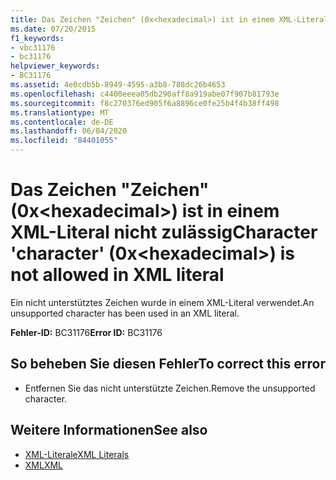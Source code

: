 ```yaml
---
title: Das Zeichen "Zeichen" (0x<hexadecimal>) ist in einem XML-Literal nicht zulässig
ms.date: 07/20/2015
f1_keywords:
- vbc31176
- bc31176
helpviewer_keywords:
- BC31176
ms.assetid: 4e0cdb5b-8949-4595-a3b8-788dc26b4653
ms.openlocfilehash: c4400eeea05db290aff8a919abe07f907b81793e
ms.sourcegitcommit: f8c270376ed905f6a8896ce0fe25b4f4b38ff498
ms.translationtype: MT
ms.contentlocale: de-DE
ms.lasthandoff: 06/04/2020
ms.locfileid: "84401055"
---
```

# <a name="character-character-0xhexadecimal-is-not-allowed-in-xml-literal"></a><span data-ttu-id="06a12-102">Das Zeichen "Zeichen" (0x\<hexadecimal>) ist in einem XML-Literal nicht zulässig</span><span class="sxs-lookup"><span data-stu-id="06a12-102">Character 'character' (0x\<hexadecimal>) is not allowed in XML literal</span></span>
<span data-ttu-id="06a12-103">Ein nicht unterstütztes Zeichen wurde in einem XML-Literal verwendet.</span><span class="sxs-lookup"><span data-stu-id="06a12-103">An unsupported character has been used in an XML literal.</span></span>  
  
 <span data-ttu-id="06a12-104">**Fehler-ID:** BC31176</span><span class="sxs-lookup"><span data-stu-id="06a12-104">**Error ID:** BC31176</span></span>  
  
## <a name="to-correct-this-error"></a><span data-ttu-id="06a12-105">So beheben Sie diesen Fehler</span><span class="sxs-lookup"><span data-stu-id="06a12-105">To correct this error</span></span>  
  
- <span data-ttu-id="06a12-106">Entfernen Sie das nicht unterstützte Zeichen.</span><span class="sxs-lookup"><span data-stu-id="06a12-106">Remove the unsupported character.</span></span>  
  
## <a name="see-also"></a><span data-ttu-id="06a12-107">Weitere Informationen</span><span class="sxs-lookup"><span data-stu-id="06a12-107">See also</span></span>

- [<span data-ttu-id="06a12-108">XML-Literale</span><span class="sxs-lookup"><span data-stu-id="06a12-108">XML Literals</span></span>](../language-reference/xml-literals/index.md)
- [<span data-ttu-id="06a12-109">XML</span><span class="sxs-lookup"><span data-stu-id="06a12-109">XML</span></span>](../programming-guide/language-features/xml/index.md)
